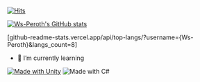 [![Hits](https://hits.seeyoufarm.com/api/count/incr/badge.svg?url=https%3A%2F%2Fgithub.com%2FWs-Peroth&count_bg=%2379C83D&title_bg=%23555555&icon=&icon_color=%23E7E7E7&title=hits&edge_flat=false)](https://hits.seeyoufarm.com)
<!--
### Hi there 👋
**Ws-Peroth/Ws-Peroth** is a ✨ _special_ ✨ repository because its `README.md` (this file) appears on your GitHub profile.
Here are some ideas to get you started:
- 🔭 I’m currently working on ...
- - 👯 I’m looking to collaborate on ...
- - 🤔 I’m looking for help with ...
- 💬 Ask me about ...
- 😄 Pronouns: ...
- - 🌱 I’m currently learning ```Unity```
- 📫 How to reach me: ...
- ⚡ Fun fact: ...
- -->
[![Ws-Peroth's GitHub stats](https://github-readme-stats.vercel.app/api?username=Ws-Peroth)](https://github.com/Ws-Peroth/Ws-Peroth/edit/main/README.md)

[github-readme-stats.vercel.app/api/top-langs/?username={Ws-Peroth}&langs_count=8]

- 🌱 I’m currently learning 

[![Made with Unity](https://img.shields.io/badge/Made%20with-Unity-57b9d3.svg?style=flat&logo=unity)](https://unity3d.com)
![Made with C#](https://img.shields.io/badge/Made%20With-C%23-purple)

